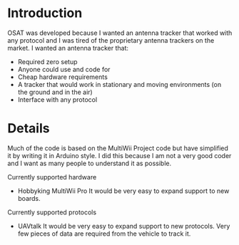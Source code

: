 # Introduction #

OSAT was developed because I wanted an antenna tracker that worked with any protocol and I was tired of the proprietary antenna trackers on the market. I wanted an antenna tracker that:

  * Required zero setup
  * Anyone could use and code for
  * Cheap hardware requirements
  * A tracker that would work in stationary and moving environments (on the ground and in the air)
  * Interface with any protocol

# Details #

Much of the code is based on the MultiWii Project code but have simplified it by writing it in Arduino style. I did this because I am not a very good coder and I want as many people to understand it as possible.

Currently supported hardware
  * Hobbyking MultiWii Pro
It would be very easy to expand support to new boards.


Currently supported protocols
  * UAVtalk
It would be very easy to expand support to new protocols. Very few pieces of data are required from the vehicle to track it.